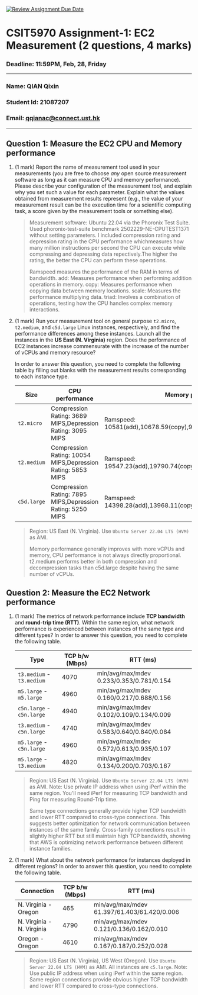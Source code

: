 [![Review Assignment Due Date](https://classroom.github.com/assets/deadline-readme-button-22041afd0340ce965d47ae6ef1cefeee28c7c493a6346c4f15d667ab976d596c.svg)](https://classroom.github.com/a/IAASVEAZ)
# CSIT5970 Assignment-1: EC2 Measurement (2 questions, 4 marks)

### Deadline: 11:59PM, Feb, 28, Friday

---

### Name: QIAN Qixin
### Student Id: 21087207
### Email: qqianac@connect.ust.hk

---

## Question 1: Measure the EC2 CPU and Memory performance

1. (1 mark) Report the name of measurement tool used in your measurements (you are free to choose *any* open source measurement software as long as it can measure CPU and memory performance). Please describe your configuration of the measurement tool, and explain why you set such a value for each parameter. Explain what the values obtained from measurement results represent (e.g., the value of your measurement result can be the execution time for a scientific computing task, a score given by the measurement tools or something else).

    > Measurement software: Ubuntu 22.04 via the Phoronix Test Suite.
    > Used phoronix-test-suite benchmark 2502229-NE-CPUTEST1371 without setting parameters.
    > I included compression rating and depression rating in the CPU performance whichmeasures how many million instructions per second the CPU can execute while compressing and depressing data repectively.The higher the rating, the better the CPU can perform these operations.
    > 
    > Ramspeed measures the performance of the RAM in terms of bandwidth.
    > add: Measures performance when performing addition operations in memory.
    > copy: Measures performance when copying data between memory locations.
    > scale: Measures the performance multiplying data.
    > triad: Involves a combination of operations, testing how the CPU handles complex memory interactions.

2. (1 mark) Run your measurement tool on general purpose `t2.micro`, `t2.medium`, and `c5d.large` Linux instances, respectively, and find the performance differences among these instances. Launch all the instances in the **US East (N. Virginia)** region. Does the performance of EC2 instances increase commensurate with the increase of the number of vCPUs and memory resource?

    In order to answer this question, you need to complete the following table by filling out blanks with the measurement results corresponding to each instance type.

    | Size        | CPU performance | Memory performance |
    | ----------- | --------------- | ------------------ |
    | `t2.micro` |Compression Rating: 3689 MIPS,Depression Rating: 3095 MIPS|Ramspeed: 10581(add),10678.59(copy),9907.11(scale),10642.41(triad)|
    | `t2.medium`|Compression Rating: 10054 MIPS,Depression Rating: 5853 MIPS|Ramspeed: 19547.23(add),19790.74(copy),17300.29(scale),20611.8(triad)|
    | `c5d.large`|Compression Rating: 7895 MIPS,Depression Rating: 5250 MIPS|Ramspeed: 14398.28(add),13968.11(copy),13749.27(scale),14197.5(triad)|

    > Region: US East (N. Virginia). Use `Ubuntu Server 22.04 LTS (HVM)` as AMI.
    > 
    > Memory performance generally improves with more vCPUs and memory, CPU performance is not always directly proportional. t2.medium performs better in both compression and decompression tasks than c5d.large despite having the same number of vCPUs.

## Question 2: Measure the EC2 Network performance

1. (1 mark) The metrics of network performance include **TCP bandwidth** and **round-trip time (RTT)**. Within the same region, what network performance is experienced between instances of the same type and different types? In order to answer this question, you need to complete the following table.

    | Type                      | TCP b/w (Mbps) | RTT (ms) |
    | ------------------------- | -------------- | -------- |
    | `t3.medium` - `t3.medium` |  4070          | min/avg/max/mdev 0.233/0.353/0.781/0.154|
    | `m5.large` - `m5.large`   |  4960          | min/avg/max/mdev 0.160/0.217/0.688/0.156|
    | `c5n.large` - `c5n.large` |  4940          | min/avg/max/mdev 0.102/0.109/0.134/0.009|
    | `t3.medium` - `c5n.large` |  4740          | min/avg/max/mdev 0.583/0.640/0.840/0.084|
    | `m5.large` - `c5n.large`  |  4960          | min/avg/max/mdev 0.572/0.613/0.935/0.107|
    | `m5.large` - `t3.medium`  |  4820          | min/avg/max/mdev 0.134/0.200/0.703/0.167|

    > Region: US East (N. Virginia). Use `Ubuntu Server 22.04 LTS (HVM)` as AMI. Note: Use private IP address when using iPerf within the same region. You'll need iPerf for measuring TCP bandwidth and Ping for measuring Round-Trip time.
    >
    > Same type connections generally provide higher TCP bandwidth and lower RTT compared to cross-type connections. This suggests better optimization for network communication between instances of the same family.
Cross-family connections result in slightly higher RTT but still maintain high TCP bandwidth, showing that AWS is optimizing network performance between different instance families.

2. (1 mark) What about the network performance for instances deployed in different regions? In order to answer this question, you need to complete the following table.

    | Connection                | TCP b/w (Mbps) | RTT (ms) |
    | ------------------------- | -------------- | -------- |
    | N. Virginia - Oregon      |465             |min/avg/max/mdev 61.397/61.403/61.420/0.006|
    | N. Virginia - N. Virginia |4790            |min/avg/max/mdev 0.121/0.136/0.162/0.010|
    | Oregon - Oregon           |4610            |min/avg/max/mdev 0.167/0.187/0.252/0.028|
 
    > Region: US East (N. Virginia), US West (Oregon). Use `Ubuntu Server 22.04 LTS (HVM)` as AMI. All instances are `c5.large`. Note: Use public IP address when using iPerf within the same region.
    > Same region connections provide obvious higher TCP bandwidth and lower RTT compared to cross-type connections.
